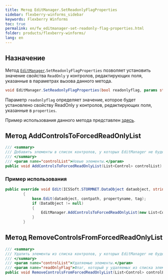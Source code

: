 ```yaml
---
title: Метод EditManager.SetReadonlyFlagProperties
sidebar: flexberry-winforms_sidebar
keywords: Flexberry Winforms
toc: true
permalink: en/fw_editmanager-set-readonly-flag-properties.html
folder: products/flexberry-winforms/
lang: en
---
```

## Назначение

Метод [`EditManager`](fw_editmanager.html).`SetReadonlyFlagProperties` позволяет установить значение свойства `ReadOnly` у контролов, редактирующих поля, указанные в параметрах вызова данного метода.

```csharp
void EditManager.SetReadonlyFlagProperties(bool readonlyflag, params string[] properties)
```

Параметр `readonlyflag` определяет значение, которое будет установлено свойству ReadOnly у контролов, редактирующих поля, указанные в `properties`.

Пример использования данного метода представлен [здесь](fw_different-applications-and-fields.html).

## Метод AddControlsToForcedReadOnlyList

```csharp
/// <summary>
/// Добавить элементы в список контролов, у которых EditManager не будет менять флаг ReadOnly.
/// </summary>
/// <param name="controlList">Новые элементы.</param>
public void AddControlsToForcedReadOnlyList(List<Control> controlList)
```

### Пример использования

```csharp 
public override void Edit(ICSSoft.STORMNET.DataObject dataobject, string contpath, string propertyname, object tag)
        {
            base.Edit(dataobject, contpath, propertyname, tag);
            if (DataObject != null)
            {
                EditManager.AddControlsToForcedReadOnlyList(new List<Control>() { ctrlФИО });
            }
        }
```


## Метод RemoveControlsFromForcedReadOnlyList

```csharp 
/// <summary>
/// Удалить элементы из списка контролов, у которых EditManager не будет менять флаг ReadOnly.
/// </summary>
/// <param name="controlList">Удаляемые элементы.</param>
/// <param name="readOnlyFlag">Флаг, который у удаляемых из списка элементов нужно проставить в свойство ReadOnly.</param>
public void RemoveControlsFromForcedReadOnlyList(List<Control> controlList, bool readOnlyFlag = false)
```